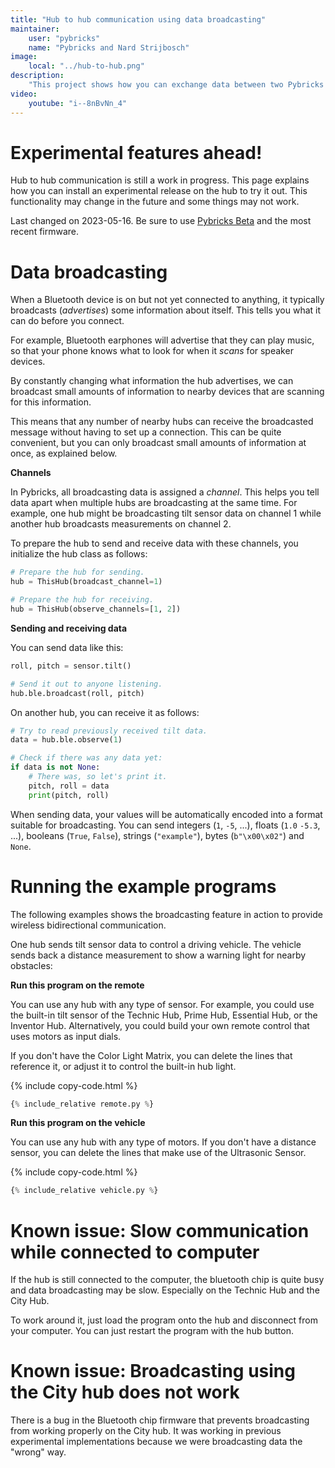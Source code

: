 ```yaml
---
title: "Hub to hub communication using data broadcasting"
maintainer:
    user: "pybricks"
    name: "Pybricks and Nard Strijbosch"
image:
    local: "../hub-to-hub.png"
description:
    "This project shows how you can exchange data between two Pybricks hubs."
video:
    youtube: "i--8nBvNn_4"
---
```


# Experimental features ahead!

Hub to hub communication is still a work in progress. This page explains how
you can install an experimental release on the hub to try it out. This
functionality may change in the future and some things may not work.

Last changed on 2023-05-16. Be sure to use [Pybricks Beta] and the most recent
firmware.

[Pybricks Beta]: https://beta.pybricks.com

# Data broadcasting

When a Bluetooth device is on but not yet connected to anything, it typically
broadcasts (_advertises_) some information about itself. This tells you what
it can do before you connect.

For example, Bluetooth earphones will advertise that they can play music, so
that your phone knows what to look for when it *scans* for speaker devices.

By constantly changing what information the hub advertises, we can broadcast
small amounts of information to nearby devices that are scanning for this
information.

This means that any number of nearby hubs can receive the broadcasted message
without having to set up a connection. This can be quite convenient, but you
can only broadcast small amounts of information at once, as explained below.

**Channels**

In Pybricks, all broadcasting data is assigned a *channel*. This helps you tell
data apart when multiple hubs are broadcasting at the same time. For example,
one hub might be broadcasting tilt sensor data on channel 1 while another hub
broadcasts measurements on channel 2.

To prepare the hub to send and receive data with these channels, you initialize
the hub class as follows:

```python
# Prepare the hub for sending.
hub = ThisHub(broadcast_channel=1)
```

```python
# Prepare the hub for receiving.
hub = ThisHub(observe_channels=[1, 2])
```

**Sending and receiving data**

You can send data like this:

```python
roll, pitch = sensor.tilt()

# Send it out to anyone listening.
hub.ble.broadcast(roll, pitch)
```

On another hub, you can receive it as follows:

```python
# Try to read previously received tilt data.
data = hub.ble.observe(1)

# Check if there was any data yet:
if data is not None:
    # There was, so let's print it.
    pitch, roll = data
    print(pitch, roll)
```

When sending data, your values will be automatically encoded into a format
suitable for broadcasting. You can send integers (`1`, `-5`, ...), floats
(`1.0` `-5.3`, ...), booleans (`True`, `False`), strings (`"example"`), bytes
(`b"\x00\x02"`) and `None`.


# Running the example programs

The following examples shows the broadcasting feature in action to provide
wireless bidirectional communication.

One hub sends tilt sensor data to control a driving vehicle. The vehicle
sends back a distance measurement to show a warning light for nearby obstacles:

**Run this program on the remote**

You can use any hub with any type of sensor. For example, you could use the
built-in tilt sensor of the Technic Hub, Prime Hub, Essential Hub, or the
Inventor Hub. Alternatively, you could build your own remote control that uses
motors as input dials.

If you don't have the Color Light Matrix, you can delete the lines that
reference it, or adjust it to control the built-in hub light.

{% include copy-code.html %}
```python
{% include_relative remote.py %}
```

**Run this program on the vehicle**

You can use any hub with any type of motors. If you don't have a distance
sensor, you can delete the lines that make use of the Ultrasonic Sensor.

{% include copy-code.html %}
```python
{% include_relative vehicle.py %}
```

# Known issue: Slow communication while connected to computer

If the hub is still connected to the computer, the bluetooth chip is quite busy
and data broadcasting may be slow. Especially on the Technic Hub and the City
Hub.

To work around it, just load the program onto the hub and disconnect from your
computer. You can just restart the program with the hub button.

# Known issue: Broadcasting using the City hub does not work

There is a bug in the Bluetooth chip firmware that prevents broadcasting
from working properly on the City hub. It was working in previous experimental
implementations because we were broadcasting data the "wrong" way.
